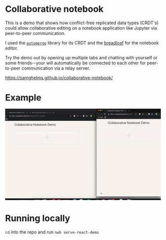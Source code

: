 # Collaborative notebook

This is a demo that shows how conflict-free replicated data types (CRDT's) could allow collaborative editing on a notebook application like Jupyter via peer-to-peer communication.

I used the [`automerge`](https://github.com/automerge/automerge) library for its CRDT and the [breadloaf](https://github.com/antimatter15/breadloaf) for the notebook editor.

Try the demo out by opening up multiple tabs and chatting with yourself or some friends--your will automatically be connected to each other for peer-to-peer communication via a relay server.

https://samghelms.github.io/collaborative-notebook/

# Example

<img src="./demo.gif" width="800"/>

# Running locally

`cd` into the repo and run `nwb serve-react-demo`
